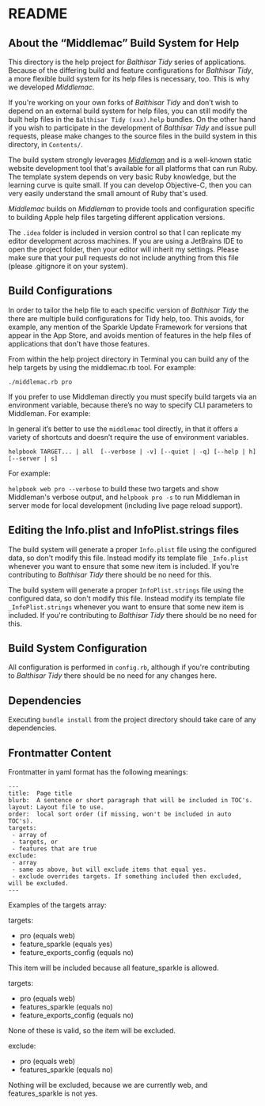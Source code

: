 README
======

About the “Middlemac” Build System for Help
-------------------------------------------
This directory is the help project for _Balthisar Tidy_ series of applications.
Because of the differing build and feature configurations for _Balthisar Tidy_,
a more flexible build system for its help files is necessary, too. This is why
we developed _Middlemac_. 

If you're working on your own forks of _Balthisar Tidy_ and don’t wish to
depend on an external build system for help files, you can still modify the
built help files in the `Balthisar Tidy (xxx).help` bundles. On the other hand
if you wish to participate in the development of _Balthisar Tidy_ and issue pull
requests, please make changes to the source files in the build system in this
directory, in `Contents/`.

The build system strongly leverages [_Middleman_](http://middlemanapp.com/) and
is a well-known static website development tool that's available for all
platforms that can run Ruby. The template system depends on very basic Ruby
knowledge, but the learning curve is quite small. If you can develop
Objective-C, then you can very easily understand the small amount of Ruby that's
used.

_Middlemac_ builds on _Middleman_ to provide tools and configuration specific to
building Apple help files targeting different application versions.

The `.idea` folder is included in version control so that I can replicate my
editor development across machines. If you are using a JetBrains IDE to open
the project folder, then your editor will inherit my settings. Please make
sure that your pull requests do not include anything from this file (please
.gitignore it on your system).


Build Configurations
--------------------
In order to tailor the help file to each specific version of _Balthisar Tidy_
the there are multiple build configurations for Tidy help, too. This avoids,
for example, any mention of the Sparkle Update Framework for versions that
appear in the App Store, and avoids mention of features in the help files of
applications that don't have those features.

From within the help project directory in Terminal you can build any of the
help targets by using the middlemac.rb tool. For example: 

`./middlemac.rb pro`

If you prefer to use Middleman directly you must specify build targets via an
environment variable, because there’s no way to specify CLI parameters to
Middleman. For example:

In general it’s better to use the `middlemac` tool directly, in that it offers
a variety of shortcuts and doesn’t require the use of environment variables.

`helpbook TARGET... | all  [--verbose | -v] [--quiet | -q] [--help | h] [--server | s]`

For example:

`helpbook web pro --verbose` to build these two targets and show Middleman's
verbose output, and `helpbook pro -s` to run Middleman in server mode for local
development (including live page reload support).



Editing the Info.plist and InfoPlist.strings files
--------------------------------------------------
The build system will generate a proper `Info.plist` file using the configured
data, so don't modify this file. Instead modify its template file `_Info.plist`
whenever you want to ensure that some new item is included. If you're
contributing to _Balthisar Tidy_ there should be no need for this.

The build system will generate a proper `InfoPlist.strings` file using the
configured data, so don't modify this file. Instead modify its template file
`_InfoPlist.strings` whenever you want to ensure that some new item is
included. If you're contributing to _Balthisar Tidy_ there should be no need
for this.


Build System Configuration
--------------------------
All configuration is performed in `config.rb`, although if you're contributing
to _Balthisar Tidy_ there should be no need for any changes here.


Dependencies
------------
Executing `bundle install` from the project directory should take care of any
dependencies.


Frontmatter Content
-------------------
Frontmatter in yaml format has the following meanings:

~~~~~~~~~~~~
---
title:  Page title
blurb:  A sentence or short paragraph that will be included in TOC's.
layout: Layout file to use.
order:  local sort order (if missing, won't be included in auto TOC's).
targets:
 - array of
 - targets, or
 - features that are true
exclude:
 - array
 - same as above, but will exclude items that equal yes.
 - exclude overrides targets. If something included then excluded, will be excluded.
---
~~~~~~~~~~~~


Examples of the targets array:

targets:
 - pro (equals web)
 - feature_sparkle (equals yes)
 - feature_exports_config (equals no)

This item will be included because all feature_sparkle is allowed.

targets:
 - pro (equals web)
 - features_sparkle (equals no)
 - feature_exports_config (equals no)

None of these is valid, so the item will be excluded.

exclude:
 - pro (equals web)
 - features_sparkle (equals no)

Nothing will be excluded, because we are currently web, and features_sparkle is not yes.
